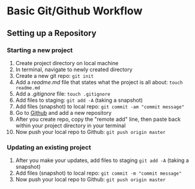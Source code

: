 # Basic Git/Github Workflow

## Setting up a Repository

### Starting a new project

1. Create project directory on local machine
1. In terminal, navigate to newly created directory
1. Create a new git repo: `git init`
1. Add a *readme.md* file that states what the project is all about: `touch readme.md`
1. Add a *.gitignore* file: `touch .gitignore`
1. Add files to staging: `git add -A` (taking a snapshot)
1. Add files (snapshot) to local repo: `git commit -am "commit message"`
1. Go to [Github](http://www.github.com) and add a new repository
1. After you create repo, copy the "remote add" line, then paste back within your project directory in your terminal
1. Now push your local repo to Github: `git push origin master`

### Updating an existing project

1. After you make your updates, add files to staging `git add -A` (taking a snapshot)
1. Add files (snapshot) to local repo: `git commit -m "commit message"`
1. Now push your local repo to Github: `git push origin master`
